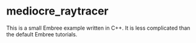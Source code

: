 # mediocre_raytracer
This is a small Embree example written in C++. It is less complicated than the default Embree tutorials.
